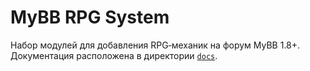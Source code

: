 # MyBB RPG System

Набор модулей для добавления RPG‑механик на форум MyBB 1.8+.
Документация расположена в директории [`docs`](docs/README.md).
